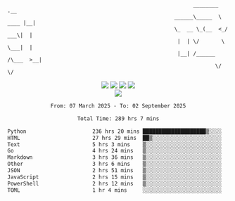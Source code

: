 ```
                                                           ________        .__ 
                                                     ______\_____  \  ____ |__|
                                                     \_  __ \_(__  <_/ ___\|  |
                                                      |  | \/       \  \___|  |
                                                      |__| /______  /\___  >__|
                                                                  \/     \/    
```

<div align="center">
  <img src="https://komarev.com/ghpvc/?username=r3ci&label=Profile%20views&color=000000&style=for-the-badge"/>
  <img src="https://img.shields.io/github/followers/R3CI?color=black&style=for-the-badge&logo=github&label=Follows"/>
  <img src="https://img.shields.io/github/stars/R3CI?color=black&style=for-the-badge&logo=github&label=Stars"/>
 
  <img src="https://github-widgetbox.vercel.app/api/profile?username=R3CI&data=followers,repositories,stars,commits&theme=rgb">
  <br>

  <img src="https://github-widgetbox.vercel.app/api/skills?languages=python,go,json&theme=rgb&includeNames=true">
  <br>
  
</p>

<!--START_SECTION:waka-->

```txt
From: 07 March 2025 - To: 02 September 2025

Total Time: 289 hrs 7 mins

Python                     236 hrs 20 mins ████████████████████▒░░░░   80.87 %
HTML                       27 hrs 29 mins  ██▒░░░░░░░░░░░░░░░░░░░░░░   09.41 %
Text                       5 hrs 3 mins    ▒░░░░░░░░░░░░░░░░░░░░░░░░   01.73 %
Go                         4 hrs 24 mins   ▒░░░░░░░░░░░░░░░░░░░░░░░░   01.51 %
Markdown                   3 hrs 36 mins   ▒░░░░░░░░░░░░░░░░░░░░░░░░   01.24 %
Other                      3 hrs 6 mins    ▒░░░░░░░░░░░░░░░░░░░░░░░░   01.06 %
JSON                       2 hrs 51 mins   ▒░░░░░░░░░░░░░░░░░░░░░░░░   00.98 %
JavaScript                 2 hrs 15 mins   ▒░░░░░░░░░░░░░░░░░░░░░░░░   00.77 %
PowerShell                 2 hrs 12 mins   ▒░░░░░░░░░░░░░░░░░░░░░░░░   00.75 %
TOML                       1 hr 4 mins     ░░░░░░░░░░░░░░░░░░░░░░░░░   00.37 %
```

<!--END_SECTION:waka-->
